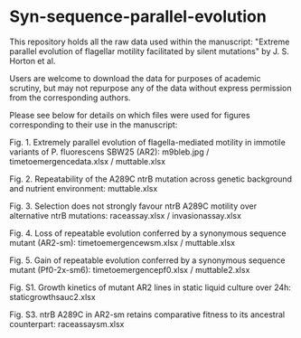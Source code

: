 # Syn-sequence-parallel-evolution
This repository holds all the raw data used within the manuscript: "Extreme parallel evolution of flagellar motility facilitated by silent mutations" by J. S. Horton et al.

Users are welcome to download the data for purposes of academic scrutiny, but may not repurpose any of the data without express permission from the corresponding authors.

Please see below for details on which files were used for figures corresponding to their use in the manuscript:

Fig. 1. Extremely parallel evolution of flagella-mediated motility in immotile variants of P. fluorescens SBW25 (AR2):
m9bleb.jpg / timetoemergencedata.xlsx / muttable.xlsx

Fig. 2. Repeatability of the A289C ntrB mutation across genetic background and nutrient environment: 
muttable.xlsx

Fig. 3. Selection does not strongly favour ntrB A289C motility over alternative ntrB mutations:
raceassay.xlsx / invasionassay.xlsx

Fig. 4. Loss of repeatable evolution conferred by a synonymous sequence mutant (AR2-sm):
timetoemergencewsm.xlsx / muttable.xlsx

Fig. 5. Gain of repeatable evolution conferred by a synonymous sequence mutant (Pf0-2x-sm6):
timetoemergencepf0.xlsx / muttable2.xlsx

Fig. S1. Growth kinetics of mutant AR2 lines in static liquid culture over 24h:
staticgrowthsauc2.xlsx 

Fig. S3. ntrB A289C in AR2-sm retains comparative fitness to its ancestral counterpart:
raceassaysm.xlsx
